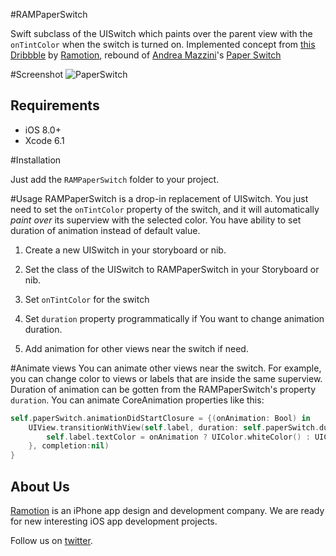 #RAMPaperSwitch

Swift subclass of the UISwitch which paints over the parent view with the `onTintColor` when the switch is turned on. Implemented concept from [this Dribbble](https://dribbble.com/shots/1749645-Contact-Sync) by [Ramotion](https://dribbble.com/teams/Ramotion), rebound of [Andrea Mazzini](https://github.com/andreamazz)'s [Paper Switch](https://github.com/andreamazz/ViralSwitch)


#Screenshot
![PaperSwitch](https://raw.githubusercontent.com/Ramotion/viral-switch/master/screenshot.gif)


## Requirements

- iOS 8.0+
- Xcode 6.1


#Installation

Just add the `RAMPaperSwitch` folder to your project.


#Usage
RAMPaperSwitch is a drop-in replacement of UISwitch. You just need to set the `onTintColor` property of the switch, and it will automatically _paint over_ its superview with the selected color.
You have ability to set duration of animation instead of default value.

1. Create a new UISwitch in your storyboard or nib.

2. Set the class of the UISwitch to RAMPaperSwitch in your Storyboard or nib.

3. Set `onTintColor` for the switch

4. Set `duration` property programmatically if You want to change animation duration.

5. Add animation for other views near the switch if need.


#Animate views
You can animate other views near the switch. For example, you can change color to views or labels that are inside the same superview. Duration of animation can be gotten from the RAMPaperSwitch's property `duration`. You can animate CoreAnimation properties like this:

``` swift
self.paperSwitch.animationDidStartClosure = {(onAnimation: Bool) in
    UIView.transitionWithView(self.label, duration: self.paperSwitch.duration, options: UIViewAnimationOptions.TransitionCrossDissolve, animations: {
        self.label.textColor = onAnimation ? UIColor.whiteColor() : UIColor.blueColor()
    }, completion:nil)
}
```

## About Us

[Ramotion](http://Ramotion.com) is an iPhone app design and development company. We are ready for new interesting iOS app development projects.

Follow us on [twitter](http://twitter.com/ramotion).
	
